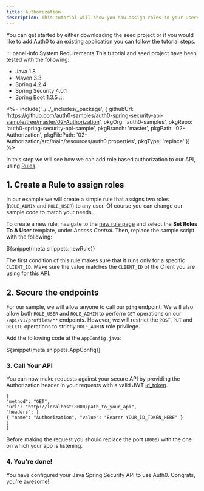 ```yaml
---
title: Authorization
description: This tutorial will show you how assign roles to your users, and use those claims to authorize or deny a user to access certain API endpoints.
---
```


You can get started by either downloading the seed project or if you would like to add Auth0 to an existing application you can follow the tutorial steps.

::: panel-info System Requirements
This tutorial and seed project have been tested with the following:

* Java 1.8
* Maven 3.3
* Spring 4.2.4
* Spring Security 4.0.1
* Spring Boot 1.3.5
:::

<%= include('../../_includes/_package', {
  githubUrl: 'https://github.com/auth0-samples/auth0-spring-security-api-sample/tree/master/02-Authorization',
  pkgOrg: 'auth0-samples',
  pkgRepo: 'auth0-spring-security-api-sample',
  pkgBranch: 'master',
  pkgPath: '02-Authorization',
  pkgFilePath: '02-Authorization/src/main/resources/auth0.properties',
  pkgType: 'replace'
}) %>

In this step we will see how we can add role based authorization to our API, using [Rules](/rules).

## 1. Create a Rule to assign roles

In our example we will create a simple rule that assigns two roles (`ROLE_ADMIN` and `ROLE_USER`) to any user. Of course you can change our sample code to match your needs.

To create a new rule, navigate to the [new rule page](${manage_url}/#/rules/new) and select the __Set Roles To A User__ template, under _Access Control_. Then, replace the sample script with the following:

${snippet(meta.snippets.newRule)}

The first condition of this rule makes sure that it runs only for a specific `CLIENT_ID`. Make sure the value matches the `CLIENT_ID` of the Client you are using for this API.

## 2. Secure the endpoints

For our sample, we will allow anyone to call our `ping` endpoint. We will also allow both `ROLE_USER` and `ROLE_ADMIN` to perform `GET` operations on our `/api/v1/profiles/**` endpoints. However, we will restrict the `POST`, `PUT` and `DELETE` operations to strictly `ROLE_ADMIN` role privilege.

Add the following code at the `AppConfig.java`:

${snippet(meta.snippets.AppConfig)}

### 3. Call Your API

You can now make requests against your secure API by providing the Authorization header in your requests with a valid JWT [id_token](/tokens#auth0-id_token-jwt-).

```har
{
"method": "GET",
"url": "http://localhost:8000/path_to_your_api",
"headers": [
{ "name": "Authorization", "value": "Bearer YOUR_ID_TOKEN_HERE" }
]
}
```

Before making the request you should replace the port (`8000`) with the one on which your app is listening.

### 4. You're done!

You have configured your Java Spring Security API to use Auth0. Congrats, you're awesome!
